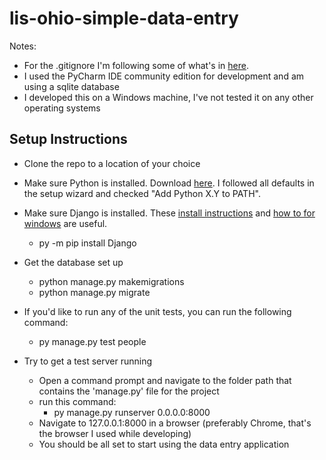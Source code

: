 # lis-ohio-simple-data-entry

Notes:
- For the .gitignore I'm following some of what's in [here](https://djangowaves.com/tips-tricks/gitignore-for-a-django-project/#:~:text=If%20you%20are%20using%20Git,has%20access%20to%20your%20code).
- I used the PyCharm IDE community edition for development and am using a sqlite database
- I developed this on a Windows machine, I've not tested it on any other operating systems


## Setup Instructions
- Clone the repo to a location of your choice

- Make sure Python is installed. Download [here](https://www.python.org/downloads/). I followed all defaults in the setup wizard and checked "Add Python X.Y to PATH".

- Make sure Django is installed. These [install instructions](https://docs.djangoproject.com/en/4.2/topics/install/#installing-official-release) and [how to for windows](https://docs.djangoproject.com/en/4.2/howto/windows/) are useful.
	- py -m pip install Django

- Get the database set up
	- python manage.py makemigrations
	- python manage.py migrate

- If you'd like to run any of the unit tests, you can run the following command:
	- py manage.py test people

- Try to get a test server running
	- Open a command prompt and navigate to the folder path that contains the 'manage.py' file for the project
	- run this command:
		- py manage.py runserver 0.0.0.0:8000
	- Navigate to 127.0.0.1:8000 in a browser (preferably Chrome, that's the browser I used while developing)
	- You should be all set to start using the data entry application

